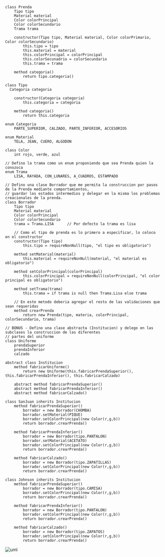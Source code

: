 ~~~
class Prenda 
    Tipo tipo
    Material material
    Color colorPrincipal
    Color colorSecundario
    Trama trama
    
    constructor(Tipo tipo, Material material, Color colorPrimario, Color colorSecundario)
        this.tipo = tipo
        this.material = material
        this.colorPrincipal = colorPrincipal
        this.colorSecunadrio = colorSecundario
        this.trama = trama

    method categoria()
        return tipo.categoria()

class Tipo
  Categoria categoria
    
    constructor(Categoria categoria)
        this.categoria = categoria

    method categoria()
        return this.categoria

enum Categoria
	PARTE_SUPERIOR, CALZADO, PARTE_INFERIOR, ACCESORIOS

enum Material
	TELA, JEAN, CUERO, ALGODON

class Color
	int rojo, verde, azul

// Defino la trama como un enum proponiendo que sea Prenda quien la conozoca
enum Trama
    LISA, RAYADA, CON_LUNARES, A_CUADROS, ESTAMPADO

// Defino una clase Borrador que me permita la construccion por pasos de la Prenda mediante comportamientos, 
// guardar los estados intermedios y delegar en la misma los problemas creacionales de la prenda.
class Borrador 
    Tipo tipo
    Material material
    Color colorPrincipal
    Color colorSecundario
    trama = Trama.LISA      // Por defecto la trama es lisa
    
    // Como el tipo de prenda es lo primero a especificar, lo coloco en el constructor
    constructor(Tipo tipo)
        this.tipo = requireNonNull(tipo, "el tipo es obligatorio")

    method setMaterial(material)
        this.material = requireNonNull(material, "el material es obligatorio")

    method setColorPrincipal(colorPrincipal)
        this.colorPrincipal = requireNonNull(colorPrincipal, "el color principal es obligatorio")

    method setTrama(trama)
        this.trama = if trama is null then Trama.Lisa else trama
    
    // En este metodo deberia agregar el resto de las validaciones que sean requeridas
    method crearPrenda
        return new Prenda(tipo, materia, colorPrincipal, colorSecundario, trama)

// BONUS - Defino una clase abstracta (Institucion) y delego en las subclases la construccion de las diferentes 
// partes del uniforme
class Uniforme 
    prendaSuperior
    prendaInferior
    calzado

abstract class Institucion
    method fabricarUniforme()
        return new Uniforme(this.fabricarPrendaSuperior(), this.fabricarPrendaInferior(), this.fabricarCalzado)

    abstract method fabricarPrendaSuperior()
    abstract method fabricarPrendaInferior()
    abstract method fabricarCalzado()

class SanJuan inherits Institucion
    method fabricarPrendaSuperior()
        borrador = new Borrador(CHOMBA)
        borrador.setMaterial(PIQUE)
        borrador.setColorPrincipal(new Color(r,g,b))
        return borrador.crearPrenda()
    
    method fabricarPrendaInferior()
        borrador = new Borrador(tipo.PANTALON)
        borrador.setMaterial(ACETATO)
        borrador.setColorPrincipal(new Color(r,g,b))
        return borrador.crearPrenda()

    method fabricarCalzado()
        borrador = new Borrador(tipo.ZAPATILLAS)
        borrador.setColorPrincipal(new Color(r,g,b))
        return borrador.crearPrenda()
        
class Johnson inherits Institucion
    method fabricarPrendaSuperior()
        borrador = new Borrador(tipo.CAMISA)
        borrador.setColorPrincipal(new Color(r,g,b))
        return borrador.crearPrenda()
    
    method fabricarPrendaInferior()
        borrador = new Borrador(tipo.PANTALON)
        borrador.setColorPrincipal(new Color(r,g,b))
        return borrador.crearPrenda()

    method fabricarCalzado()
        borrador = new Borrador(tipo.ZAPATOS)
        borrador.setColorPrincipal(new Color(r,g,b))
        return borrador.crearPrenda()    
~~~

![uml](https://www.plantuml.com/plantuml/png/hLDVRvim47_tf_0ZbP9-XAeUOHCH1GJXONk9NCTfFO6DZDcaLltky-4T2QdIgT9UZ7tt--Fp7VU3uzQDNKj4ouU1bbRg0wUlXEvKRwZp2w4Ft4chEEt2joKqDgsnLC1QAYrKVn6ifHYzZbN62rdUSUfW9LHuYIVZHQ8RyaQ2QR3obZ4cPzXxXjHZTm82gsJLBjdNJPbKQL6jl0pBVh1DiS9Kcd_558lZf2xyeKOjBAwTQauovb7RXEMWqoHL0QJiMx4fScI4WW2UfJLRKK8hzfrj632AV9yrEQkI6dZxk66Rge1zKk_OG-blDLSTdWjab7RKcfycx7v9Uv1Xor_6zeJ_Ogpb1sC_rHpxgUuCqe5o1Cetqn5V9qBv48uNuj722o5Bf-Z2EO0czyZ1wWF2Icx319wFHwFLqTXEGk7zbAt7NdeDY-TK7_-U1MzV_2C1cJyENbWu6bHIFJZbHg6C1g4ZVxHAS8lYtf2-8kLjJfSBlmz1U8ahe3ZSxBomckljoF4wL_okcdoal3NFUZ3_Lpd0wFfWVklrtJI211QCdFxAIoWEqHnVM_Nqx802G_6lC1fECph_1RSJ-FQE1XWvx--SG_GosyeZ9B7r1Fkm7dllSmOb-8xlC_VUTEpQFm00.png)
